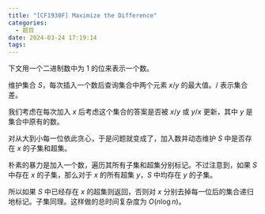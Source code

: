 ```yaml
---
title: "[CF1930F] Maximize the Difference"
categories:
  - 题目
date: 2024-03-24 17:19:14
tags:
---
```

下文用一个二进制数中为 $1$ 的位来表示一个数。

维护集合 $S$，每次插入一个数后查询集合中两个元素 $x\slash y$ 的最大值。$\slash$ 表示集合差。

我们考虑在每次加入 $x$ 后考虑这个集合的答案是否被 $x\slash y$ 或 $y\slash x$ 更新，其中 $y$ 是集合中原有的数。

对从大到小每一位依此贪心，于是问题就变成了，加入数并动态维护 $S$ 中是否存在 $x$ 的子集和超集。

朴素的暴力是加入一个数，遍历其所有子集和超集分别标记。不过注意到，如果 $S$ 中存在 $x$ 的子集，那么对于 $x$ 的所有超集 $y$，$S$ 中均存在 $y$ 的子集。

所以如果 $S$ 中已经存在 $x$ 的超集则返回，否则对 $x$ 分别去掉每一位后的集合递归地标记。子集同理。这样做的总时间复杂度为 $O(n\log n)$。